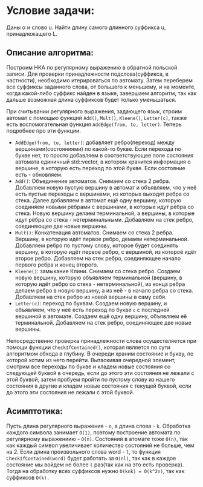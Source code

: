 # Условие задачи: 
Даны α и слово u. Найти длину самого длинного суффикса u, принадлежащего L. 

## Описание алгоритма: 

Построим НКА по регулярному выражению в обратной польской записи. Для проверки принадлежности подслова(суффикса, в частности), необходимо итерироваться по автомату. Затем переберем все суффиксы заданного слова, от большего к меньшему, и на моменте, когда какой-либо суффикс найден в языке, завершаем алгоритм, так как дальше возможная длина суффиксов будет только уменьшаться. 

При считывании регулярного выражения, задающего язык, строим автомат с помощью функций `Add()`, `Mult()`, `Kleene()`, `Letter(c)`, также есть воспомогательная функция `AddEdge(from, to, letter)`.
Теперь подробнее про эти функции.
 * `AddEdge(from, to, letter)`: добавляет ребро(переход) между вершинами(состояниями) по какой-то букве. Если перехода по букве нет, то просто добавляем в соответствующее полe состояния автомата единичный std::vector, в котором хранится информация о вершине, в которую есть переход по этой букве. Если состояние есть - обновляем.
 * `Add()`: Объединение автоматов. Снимаем со стека 2 ребра. Добавляем
новую пустую вершину в автомат и объявляем, что у неё есть пустые переходы с вершинами, из которых выходят ребра со стека. Далее добавляем в автомат ещё одну вершину, которую соединяем новыми рёбрами с вершинами, в которые идут рёбра со стека. Новую вершину делаем терминальной, а вершины, в которые идут рёбра со стека - нетерминальными. Добавляем на стек ребро, соединяющее две новые вершины.
 * `Mult()`: Конкатенация автоматов. Снимаем со стека 2 ребра. Вершину, в которую идёт первое ребро, демаем нетерминальной. Добавляем ребро по пустому слову, которое будет соединять вершину, в которую идёт первое ребро, с вершиной, из котороё идёт второе ребро. Добавляем на стек ребро, соединяющее начало первого ребра и конец второго.
 * `Kleene()`: замыкание Клини. Снимаем со стека ребро. Создаем новую вершину, которую объявляем терминальной (вершину, в которую идёт ребро со стека - нетерминальной), из конца ребра делаем ребро в новую вершину, а из неё - в начало ребра со стека. Добавляем на стек ребро из новой вершины в саму себя.
 * `Letter(c)`: переход по буквам. Создаем новую вершину, и объявляем, что у неё есть переход по букве `c` с последней вершиной в автомате. Создаем ещё одну вершину, объявляем её терминальной. Добавляем на стек ребро, соединяющее две новые вершины.

Непосредственно проверка принадлежности слова осуществляется при помощи функции `CheckIfContained()`, которая является по сути алгоритмом обхода в глубину. В очереди храним состояние и букву, по которой хотим из него перейти. Вытаскивая очередной элемент, смотрим все переходы по букве и кладем новые состояния со следующей буквой в очередь, если до этого эти состояния не лежали с этой буквой, затем пробуем пройти по пустому слову из нашего состояния в другие и кладем новые состояния с текущей буквой, если до этого эти состояния не лежали с этой буквой.

 ## Асимптотика:

 Пусть длина регулярного выражения - `n`, а длина слова - `k`. Обработка каждого символа занимает `O(1)`, поэтому построение автомата по регулярному выражениию - `O(n)`. Состояний в атомате тоже `O(n)`, так как каждый символ увеличивает количество состояний не больше, чем на 2. Если длина произвольного слова word - `l`, то функция `CheckIfContained(word)` будет работать за `O(nl)`, так как в каждое состояние мы войдем не более `l` раз(так как на это есть проверка). Тогда на обработку всех суффиксов нужно `O(knk) = O(k^2n)`, так как суффиксов `O(k).`